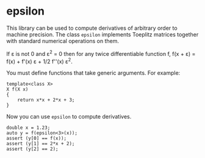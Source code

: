# epsilon

This library can be used to compute derivatives of arbitrary order to machine precision.
The class `epsilon` implements Toeplitz matrices together with standard numerical operations on them.

If ε is not 0 and ε<sup>2</sup> = 0 then for any twice differentiable function f,
f(x + ε) = f(x) + f'(x) ε + 1/2 f''(x) ε<sup>2</sup>.

You must define functions that take generic arguments. For example:
```
template<class X>
X f(X x)
{
    return x*x + 2*x + 3;
}
```
Now you can use `epsilon` to compute derivatives.
```
double x = 1.23;
auto y = f(epsilon<3>(x));
assert (y[0] == f(x));
assert (y[1] == 2*x + 2);
assert (y[2] == 2);
```

